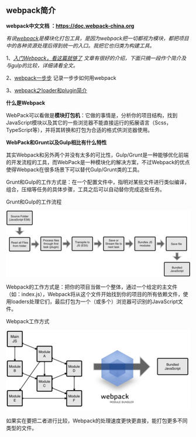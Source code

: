 ## webpack简介

**webpack中文文档 ：https://doc.webpack-china.org** 

*有说[webpack](https://doc.webpack-china.org/)是模块化打包工具，是因为webpack把一切都视为模块，都把项目中的各种资源处理后得到统一的入口。我把它也归类为构建工具。* 



1、*[入门Webpack，看这篇就够了](http://www.jianshu.com/p/42e11515c10f) 文章有很好的介绍，下面只摘一段作个简介及与gulp的比较，详细请看全文。*

2、[webpack一步步](https://github.com/wenguang/startup/blob/master/%E5%89%8D%E7%AB%AF/%E6%9E%84%E5%BB%BA%E8%87%AA%E5%8A%A8%E5%8C%96/webpack%E4%B8%80%E6%AD%A5%E6%AD%A5.md) 记录一步步如何用webpack

3、[webpack之loader和plugin简介](https://zhuanlan.zhihu.com/p/28245984) 



**什么是Webpack** 

WebPack可以看做是**模块打包机**：它做的事情是，分析你的项目结构，找到JavaScript模块以及其它的一些浏览器不能直接运行的拓展语言（Scss，TypeScript等），并将其转换和打包为合适的格式供浏览器使用。

**WebPack和Grunt以及Gulp相比有什么特性** 

其实Webpack和另外两个并没有太多的可比性，Gulp/Grunt是一种能够优化前端的开发流程的工具，而WebPack是一种模块化的解决方案，不过Webpack的优点使得Webpack在很多场景下可以替代Gulp/Grunt类的工具。

Grunt和Gulp的工作方式是：在一个配置文件中，指明对某些文件进行类似编译，组合，压缩等任务的具体步骤，工具之后可以自动替你完成这些任务。

Grunt和Gulp的工作流程

![](https://github.com/wenguang/startup/blob/master/imgs/gulp-working.png?raw=true)

Webpack的工作方式是：把你的项目当做一个整体，通过一个给定的主文件（如：index.js），Webpack将从这个文件开始找到你的项目的所有依赖文件，使用loaders处理它们，最后打包为一个（或多个）浏览器可识别的JavaScript文件。

Webpack工作方式

![](https://github.com/wenguang/startup/blob/master/imgs/webpack-working.png?raw=true)

如果实在要把二者进行比较，Webpack的处理速度更快更直接，能打包更多不同类型的文件。

